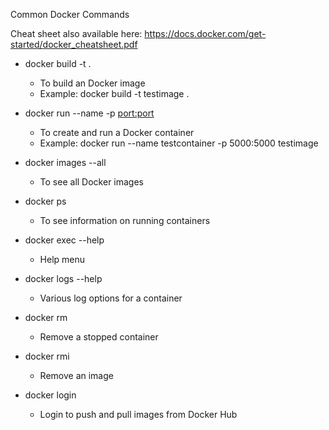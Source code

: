 Common Docker Commands

Cheat sheet also available here: https://docs.docker.com/get-started/docker_cheatsheet.pdf

- docker build -t <tag name> .
    - To build an Docker image
    - Example: docker build -t testimage .

- docker run --name <container name> -p <port:port> <image name>
    - To create and run a Docker container
    - Example: docker run --name testcontainer -p 5000:5000 testimage

- docker images --all
    - To see all Docker images

- docker ps
    - To see information on running containers

- docker exec --help
    - Help menu

- docker logs --help
    - Various log options for a container

- docker rm <container name>
    - Remove a stopped container

- docker rmi <image name>
    - Remove an image

- docker login
    - Login to push and pull images from Docker Hub
